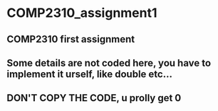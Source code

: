 # COMP2310_assignment1
## COMP2310 first assignment

## Some details are not coded here, you have to implement it urself, like double etc...


## DON'T COPY THE CODE, u prolly get 0 

